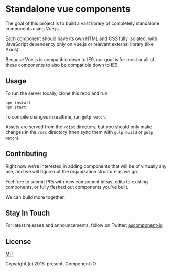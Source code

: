 # Standalone vue components

The goal of this project is to build a vast library of completely standalone components using Vue.js.

Each component should have its own HTML and CSS fully isolated, with JavaScript dependency only on Vue.js or relevant external library (like Axios).

Because Vue.js is compatible down to IE9, our goal is for most or all of these components to also be compatible down to IE9.

## Usage

To run the server locally, clone this repo and run

```
npm install
npm start
```

To compile changes in realtime, run `gulp watch`.

Assets are served from the `/dist` directory, but you should only make changes in the `/src` directory (then sync them with `gulp build` or `gulp watch`).

## Contributing

Right now we're interested in adding components that will be of virtually any use, and we will figure out the organization structure as we go.

Feel free to submit PRs with new component ideas, edits to existing components, or fully fleshed out components you've built.  

We can build more together.

## Stay In Touch

For latest releases and announcements, follow on Twitter: [@component-io](https://twitter.com/component_io)

## License

[MIT](https://opensource.org/licenses/MIT)

Copyright (c) 2016-present, Component IO
